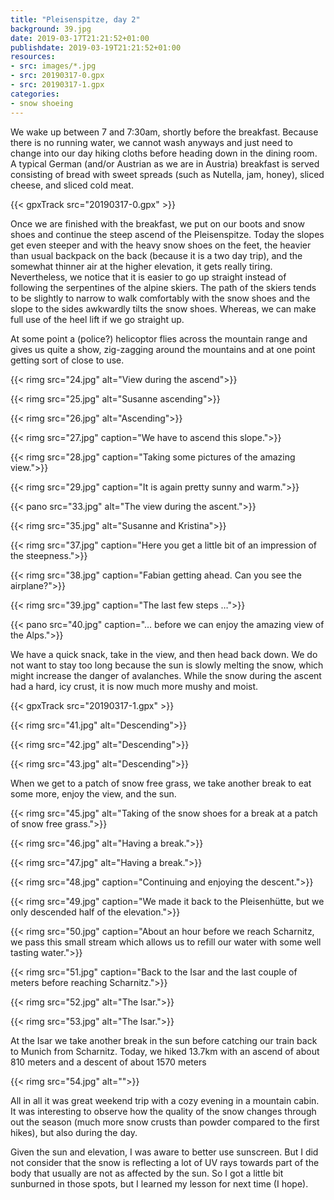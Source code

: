 ```yaml
---
title: "Pleisenspitze, day 2"
background: 39.jpg
date: 2019-03-17T21:21:52+01:00
publishdate: 2019-03-19T21:21:52+01:00
resources:
- src: images/*.jpg
- src: 20190317-0.gpx
- src: 20190317-1.gpx
categories:
- snow shoeing
---
```


We wake up between 7 and 7:30am, shortly before the breakfast. Because there is
no running water, we cannot wash anyways and just need to change into our day
hiking cloths before heading down in the dining room. A typical German (and/or
Austrian as we are in Austria) breakfast is served consisting of bread with
sweet spreads (such as Nutella, jam, honey), sliced cheese, and sliced cold
meat.

{{< gpxTrack src="20190317-0.gpx" >}}

Once we are finished with the breakfast, we put on our boots and snow shoes and
continue the steep ascend of the Pleisenspitze. Today the slopes get even
steeper and with the heavy snow shoes on the feet, the heavier than usual
backpack on the back (because it is a two day trip), and the somewhat thinner
air at the higher elevation, it gets really tiring. Nevertheless, we notice that
it is easier to go up straight instead of following the serpentines of the
alpine skiers. The path of the skiers tends to be slightly to narrow to walk
comfortably with the snow shoes and the slope to the sides awkwardly tilts the
snow shoes. Whereas, we can make full use of the heel lift if we go straight up.

At some point a (police?) helicoptor flies across the mountain range and gives us
quite a show, zig-zagging around the mountains and at one point getting sort of
close to use.

{{< rimg src="24.jpg" alt="View during the ascend">}}

{{< rimg src="25.jpg" alt="Susanne ascending">}}

{{< rimg src="26.jpg" alt="Ascending">}}

{{< rimg src="27.jpg" caption="We have to ascend this slope.">}}

{{< rimg src="28.jpg" caption="Taking some pictures of the amazing view.">}}

{{< rimg src="29.jpg" caption="It is again pretty sunny and warm.">}}

{{< pano src="33.jpg" alt="The view during the ascent.">}}

{{< rimg src="35.jpg" alt="Susanne and Kristina">}}

{{< rimg src="37.jpg" caption="Here you get a little bit of an impression of the steepness.">}}

{{< rimg src="38.jpg" caption="Fabian getting ahead. Can you see the airplane?">}}

{{< rimg src="39.jpg" caption="The last few steps …">}}

{{< pano src="40.jpg" caption="… before we can enjoy the amazing view of the Alps.">}}

We have a quick snack, take in the view, and then head back down. We do not want
to stay too long because the sun is slowly melting the snow, which might
increase the danger of avalanches. While the snow during the ascent had a hard,
icy crust, it is now much more mushy and moist.

{{< gpxTrack src="20190317-1.gpx" >}}

{{< rimg src="41.jpg" alt="Descending">}}

{{< rimg src="42.jpg" alt="Descending">}}

{{< rimg src="43.jpg" alt="Descending">}}

When we get to a patch of snow free grass, we take another break to eat some
more, enjoy the view, and the sun.

{{< rimg src="45.jpg" alt="Taking of the snow shoes for a break at a patch of snow free grass.">}}

{{< rimg src="46.jpg" alt="Having a break.">}}

{{< rimg src="47.jpg" alt="Having a break.">}}

{{< rimg src="48.jpg" caption="Continuing and enjoying the descent.">}}

{{< rimg src="49.jpg" caption="We made it back to the Pleisenhütte, but we only descended half of the elevation.">}}

{{< rimg src="50.jpg" caption="About an hour before we reach Scharnitz, we pass this small stream which allows us to refill our water with some well tasting water.">}}

{{< rimg src="51.jpg" caption="Back to the Isar and the last couple of meters before reaching Scharnitz.">}}

{{< rimg src="52.jpg" alt="The Isar.">}}

{{< rimg src="53.jpg" alt="The Isar.">}}

At the Isar we take another break in the sun before catching our train back to
Munich from Scharnitz. Today, we hiked 13.7km with an ascend of about 810 meters
and a descent of about 1570 meters

{{< rimg src="54.jpg" alt="">}}


All in all it was great weekend trip with a cozy evening in a mountain cabin. It
was interesting to observe how the quality of the snow changes through out the
season (much more snow crusts than powder compared to the first hikes), but also
during the day.

Given the sun and elevation, I was aware to better use sunscreen. But I did not
consider that the snow is reflecting a lot of UV rays towards part of the body
that usually are not as affected by the sun. So I got a little bit sunburned in
those spots, but I learned my lesson for next time (I hope).
